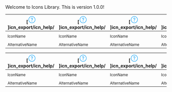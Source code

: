 <!-- ⚠️ This README has been generated from the file(s) "blueprint.md" ⚠️-->Welcome to Icons Library. This is version 1.0.0!


| [![icn_help](icn_export/icn_help/icn_help.png)]icn_export/icn_help/ | [![icn_help](icn_export/icn_help/icn_help.png)]icn_export/icn_help/ | [![icn_help](icn_export/icn_help/icn_help.png)]icn_export/icn_help/ | [![icn_help](icn_export/icn_help/icn_help.png)]icn_export/icn_help/ | [![icn_help](icn_export/icn_help/icn_help.png)]icn_export/icn_help/ | [![icn_help](icn_export/icn_help/icn_help.png)]icn_export/icn_help/ | [![icn_help](icn_export/icn_help/icn_help.png)]icn_export/icn_help/ |
|--------------------------------------------------|--------------------------------------------------|--------------------------------------------------|--------------------------------------------------|--------------------------------------------------|--------------------------------------------------|--------------------------------------------------|
| <sub>IconName</sub>                              | <sub>IconName</sub>                              | <sub>IconName</sub>                              | <sub>IconName</sub>                              | <sub>IconName</sub>                              | <sub>IconName</sub>                              | <sub>IconName</sub>                              |
| <sub>AlternativeName</sub>                       | <sub>AlternativeName</sub>                       | <sub>AlternativeName</sub>                       | <sub>AlternativeName</sub>                       | <sub>AlternativeName</sub>                       | <sub>AlternativeName</sub>                       | <sub>AlternativeName</sub>                       |


| [![icn_help](icn_export/icn_help/icn_help.png)]icn_export/icn_help/ | [![icn_help](icn_export/icn_help/icn_help.png)]icn_export/icn_help/ | [![icn_help](icn_export/icn_help/icn_help.png)]icn_export/icn_help/ | [![icn_help](icn_export/icn_help/icn_help.png)]icn_export/icn_help/ | [![icn_help](icn_export/icn_help/icn_help.png)]icn_export/icn_help/ | [![icn_help](icn_export/icn_help/icn_help.png)]icn_export/icn_help/ | [![icn_help](icn_export/icn_help/icn_help.png)]icn_export/icn_help/ |
|--------------------------------------------------|--------------------------------------------------|--------------------------------------------------|--------------------------------------------------|--------------------------------------------------|--------------------------------------------------|--------------------------------------------------|
| <sub>IconName</sub>                              | <sub>IconName</sub>                              | <sub>IconName</sub>                              | <sub>IconName</sub>                              | <sub>IconName</sub>                              | <sub>IconName</sub>                              | <sub>IconName</sub>                              |
| <sub>AlternativeName</sub>                       | <sub>AlternativeName</sub>                       | <sub>AlternativeName</sub>                       | <sub>AlternativeName</sub>                       | <sub>AlternativeName</sub>                       | <sub>AlternativeName</sub>                       | <sub>AlternativeName</sub>                       |

